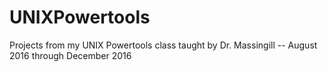 # UNIXPowertools
Projects from my UNIX Powertools class taught by Dr. Massingill -- August 2016 through December 2016
